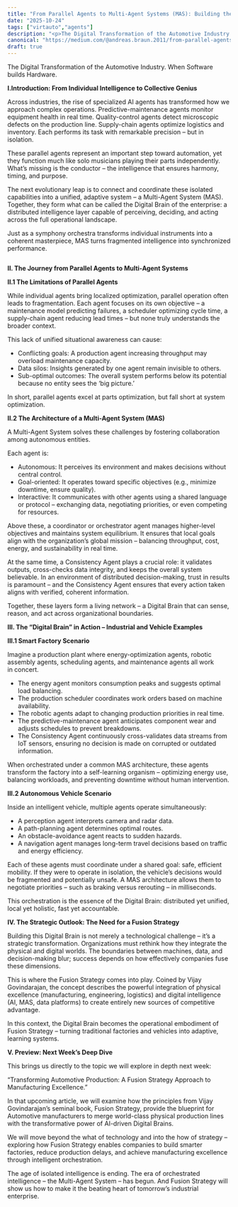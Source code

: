 ```yaml
---
title: "From Parallel Agents to Multi-Agent Systems (MAS): Building the Digital Brain"
date: "2025-10-24"
tags: ["virtauto","agents"]
description: "<p>The Digital Transformation of the Automotive Industry. When Software builds Hardware.</p><p><strong>I.Introduction: From Individual Intel…"
canonical: "https://medium.com/@andreas.braun.2011/from-parallel-agents-to-multi-agent-systems-mas-building-the-digital-brain-0d14db15049c?source=rss-30b522a0a3d7------2"
draft: true
---
```


<p>The Digital Transformation of the Automotive Industry. When Software builds Hardware.</p><p><strong>I.Introduction: From Individual Intelligence to Collective Genius</strong></p><p>Across industries, the rise of specialized AI agents has transformed how we approach complex operations. Predictive-maintenance agents monitor equipment health in real time. Quality-control agents detect microscopic defects on the production line. Supply-chain agents optimize logistics and inventory. Each performs its task with remarkable precision – but in isolation.</p><p>These parallel agents represent an important step toward automation, yet they function much like solo musicians playing their parts independently. What’s missing is the conductor – the intelligence that ensures harmony, timing, and purpose.</p><p>The next evolutionary leap is to connect and coordinate these isolated capabilities into a unified, adaptive system – a Multi-Agent System (MAS). Together, they form what can be called the Digital Brain of the enterprise: a distributed intelligence layer capable of perceiving, deciding, and acting across the full operational landscape.</p><p>Just as a symphony orchestra transforms individual instruments into a coherent masterpiece, MAS turns fragmented intelligence into synchronized performance.</p><figure><img alt="" src="https://cdn-images-1.medium.com/max/512/1*dOEbYHmS-TQ5QHL1CpHq-g@2x.jpeg" /></figure><p><strong>II. The Journey from Parallel Agents to Multi-Agent Systems</strong></p><p><strong>II.1 The Limitations of Parallel Agents</strong></p><p>While individual agents bring localized optimization, parallel operation often leads to fragmentation. Each agent focuses on its own objective – a maintenance model predicting failures, a scheduler optimizing cycle time, a supply-chain agent reducing lead times – but none truly understands the broader context.</p><p>This lack of unified situational awareness can cause:</p><ul><li>Conflicting goals: A production agent increasing throughput may overload maintenance capacity.</li><li>Data silos: Insights generated by one agent remain invisible to others.</li><li>Sub-optimal outcomes: The overall system performs below its potential because no entity sees the ‘big picture.’</li></ul><p>In short, parallel agents excel at parts optimization, but fall short at system optimization.</p><p><strong>II.2 The Architecture of a Multi-Agent System (MAS)</strong></p><p>A Multi-Agent System solves these challenges by fostering collaboration among autonomous entities.</p><p>Each agent is:</p><ul><li>Autonomous: It perceives its environment and makes decisions without central control.</li><li>Goal-oriented: It operates toward specific objectives (e.g., minimize downtime, ensure quality).</li><li>Interactive: It communicates with other agents using a shared language or protocol – exchanging data, negotiating priorities, or even competing for resources.</li></ul><p>Above these, a coordinator or orchestrator agent manages higher-level objectives and maintains system equilibrium. It ensures that local goals align with the organization’s global mission – balancing throughput, cost, energy, and sustainability in real time.</p><p>At the same time, a Consistency Agent plays a crucial role: it validates outputs, cross-checks data integrity, and keeps the overall system believable. In an environment of distributed decision-making, trust in results is paramount – and the Consistency Agent ensures that every action taken aligns with verified, coherent information.</p><p>Together, these layers form a living network – a Digital Brain that can sense, reason, and act across organizational boundaries.</p><p><strong>III. The “Digital Brain” in Action – Industrial and Vehicle Examples</strong></p><p><strong>III.1 Smart Factory Scenario</strong></p><p>Imagine a production plant where energy-optimization agents, robotic assembly agents, scheduling agents, and maintenance agents all work in concert.</p><ul><li>The energy agent monitors consumption peaks and suggests optimal load balancing.</li><li>The production scheduler coordinates work orders based on machine availability.</li><li>The robotic agents adapt to changing production priorities in real time.</li><li>The predictive-maintenance agent anticipates component wear and adjusts schedules to prevent breakdowns.</li><li>The Consistency Agent continuously cross-validates data streams from IoT sensors, ensuring no decision is made on corrupted or outdated information.</li></ul><p>When orchestrated under a common MAS architecture, these agents transform the factory into a self-learning organism – optimizing energy use, balancing workloads, and preventing downtime without human intervention.</p><p><strong>III.2 Autonomous Vehicle Scenario</strong></p><p>Inside an intelligent vehicle, multiple agents operate simultaneously:</p><ul><li>A perception agent interprets camera and radar data.</li><li>A path-planning agent determines optimal routes.</li><li>An obstacle-avoidance agent reacts to sudden hazards.</li><li>A navigation agent manages long-term travel decisions based on traffic and energy efficiency.</li></ul><p>Each of these agents must coordinate under a shared goal: safe, efficient mobility. If they were to operate in isolation, the vehicle’s decisions would be fragmented and potentially unsafe. A MAS architecture allows them to negotiate priorities – such as braking versus rerouting – in milliseconds.</p><p>This orchestration is the essence of the Digital Brain: distributed yet unified, local yet holistic, fast yet accountable.</p><p><strong>IV. The Strategic Outlook: The Need for a Fusion Strategy</strong></p><p>Building this Digital Brain is not merely a technological challenge – it’s a strategic transformation. Organizations must rethink how they integrate the physical and digital worlds. The boundaries between machines, data, and decision-making blur; success depends on how effectively companies fuse these dimensions.</p><p>This is where the Fusion Strategy comes into play. Coined by Vijay Govindarajan, the concept describes the powerful integration of physical excellence (manufacturing, engineering, logistics) and digital intelligence (AI, MAS, data platforms) to create entirely new sources of competitive advantage.</p><p>In this context, the Digital Brain becomes the operational embodiment of Fusion Strategy – turning traditional factories and vehicles into adaptive, learning systems.</p><p><strong>V. Preview: Next Week’s Deep Dive</strong></p><p>This brings us directly to the topic we will explore in depth next week:</p><p>“Transforming Automotive Production: A Fusion Strategy Approach to Manufacturing Excellence.”</p><p>In that upcoming article, we will examine how the principles from Vijay Govindarajan’s seminal book, Fusion Strategy, provide the blueprint for Automotive manufacturers to merge world-class physical production lines with the transformative power of AI-driven Digital Brains.</p><p>We will move beyond the what of technology and into the how of strategy – exploring how Fusion Strategy enables companies to build smarter factories, reduce production delays, and achieve manufacturing excellence through intelligent orchestration.</p><p>The age of isolated intelligence is ending. The era of orchestrated intelligence – the Multi-Agent System – has begun. And Fusion Strategy will show us how to make it the beating heart of tomorrow’s industrial enterprise.</p><img alt="" height="1" src="https://medium.com/_/stat?event=post.clientViewed&amp;referrerSource=full_rss&amp;postId=0d14db15049c" width="1" />

